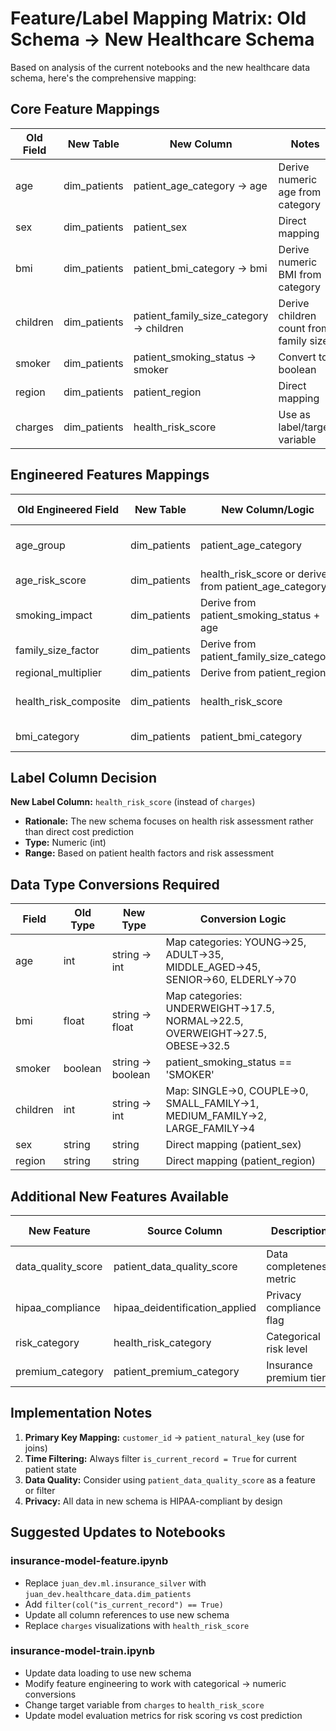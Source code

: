 # Feature/Label Mapping Matrix: Old Schema → New Healthcare Schema

Based on analysis of the current notebooks and the new healthcare data schema, here's the comprehensive mapping:

## Core Feature Mappings

| Old Field | New Table | New Column | Notes | Transformation Required |
|-----------|-----------|------------|-------|-------------------------|
| age | dim_patients | patient_age_category → age | Derive numeric age from category | Yes - Category to numeric mapping |
| sex | dim_patients | patient_sex | Direct mapping | No - Already categorical |
| bmi | dim_patients | patient_bmi_category → bmi | Derive numeric BMI from category | Yes - Category to numeric mapping |
| children | dim_patients | patient_family_size_category → children | Derive children count from family size | Yes - Category to numeric mapping |
| smoker | dim_patients | patient_smoking_status → smoker | Convert to boolean | Yes - String to boolean |
| region | dim_patients | patient_region | Direct mapping | No - Already categorical |
| charges | dim_patients | health_risk_score | Use as label/target variable | Yes - Different metric concept |

## Engineered Features Mappings

| Old Engineered Field | New Table | New Column/Logic | Notes | Transformation Required |
|---------------------|-----------|------------------|-------|-------------------------|
| age_group | dim_patients | patient_age_category | Direct use of existing categorization | No |
| age_risk_score | dim_patients | health_risk_score or derive from patient_age_category | Use existing or derive | Conditional |
| smoking_impact | dim_patients | Derive from patient_smoking_status + age | Recreate logic | Yes |
| family_size_factor | dim_patients | Derive from patient_family_size_category | Recreate logic | Yes |
| regional_multiplier | dim_patients | Derive from patient_region | Recreate logic | Yes |
| health_risk_composite | dim_patients | health_risk_score | Use existing composite score | No |
| bmi_category | dim_patients | patient_bmi_category | Direct mapping | No |

## Label Column Decision

**New Label Column:** `health_risk_score` (instead of `charges`)
- **Rationale:** The new schema focuses on health risk assessment rather than direct cost prediction
- **Type:** Numeric (int)
- **Range:** Based on patient health factors and risk assessment

## Data Type Conversions Required

| Field | Old Type | New Type | Conversion Logic |
|-------|----------|----------|------------------|
| age | int | string → int | Map categories: YOUNG→25, ADULT→35, MIDDLE_AGED→45, SENIOR→60, ELDERLY→70 |
| bmi | float | string → float | Map categories: UNDERWEIGHT→17.5, NORMAL→22.5, OVERWEIGHT→27.5, OBESE→32.5 |
| smoker | boolean | string → boolean | patient_smoking_status == 'SMOKER' |
| children | int | string → int | Map: SINGLE→0, COUPLE→0, SMALL_FAMILY→1, MEDIUM_FAMILY→2, LARGE_FAMILY→4 |
| sex | string | string | Direct mapping (patient_sex) |
| region | string | string | Direct mapping (patient_region) |

## Additional New Features Available

| New Feature | Source Column | Description | Usage Recommendation |
|-------------|---------------|-------------|----------------------|
| data_quality_score | patient_data_quality_score | Data completeness metric | Use as feature weight |
| hipaa_compliance | hipaa_deidentification_applied | Privacy compliance flag | Use for filtering |
| risk_category | health_risk_category | Categorical risk level | Use as additional feature |
| premium_category | patient_premium_category | Insurance premium tier | Use as feature |

## Implementation Notes

1. **Primary Key Mapping:** `customer_id` → `patient_natural_key` (use for joins)
2. **Time Filtering:** Always filter `is_current_record = True` for current patient state
3. **Data Quality:** Consider using `patient_data_quality_score` as a feature or filter
4. **Privacy:** All data in new schema is HIPAA-compliant by design

## Suggested Updates to Notebooks

### insurance-model-feature.ipynb
- Replace `juan_dev.ml.insurance_silver` with `juan_dev.healthcare_data.dim_patients`
- Add `filter(col("is_current_record") == True)`
- Update all column references to use new schema
- Replace `charges` visualizations with `health_risk_score`

### insurance-model-train.ipynb
- Update data loading to use new schema
- Modify feature engineering to work with categorical → numeric conversions
- Change target variable from `charges` to `health_risk_score`
- Update model evaluation metrics for risk scoring vs cost prediction
